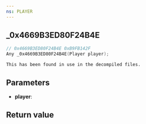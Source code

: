 ```yaml
---
ns: PLAYER
---
```

## _0x4669B3ED80F24B4E

```c
// 0x4669B3ED80F24B4E 0xB9FB142F
Any _0x4669B3ED80F24B4E(Player player);
```

```
This has been found in use in the decompiled files.  
```

## Parameters
* **player**: 

## Return value
